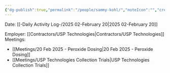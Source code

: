 ```yaml
---
{"dg-publish":true,"permalink":"/people/sammy-kohl/","noteIcon":"","created":"2025-02-20T14:44:40.058-06:00"}
---
```


Date: [[-Daily Activity Log-/2025 02-February 20\|2025 02-February 20]]

Employer: [[Contractors/USP Technologies\|Contractors/USP Technologies]]
Meetings: 
- [[Meetings/20 Feb 2025 - Peroxide Dosing\|20 Feb 2025 - Peroxide Dosing]]
- [[Meetings/USP Technologies Collection Trials\|USP Technologies Collection Trials]]